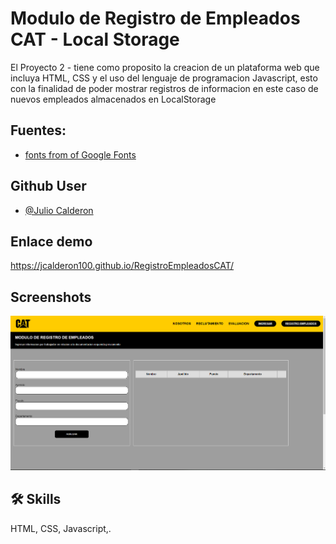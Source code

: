# Modulo de Registro de Empleados CAT - Local Storage

El Proyecto 2 - tiene como proposito la creacion de un plataforma web que incluya HTML, CSS y el uso del lenguaje de programacion Javascript, esto con la finalidad de poder mostrar registros de informacion en este caso de nuevos empleados almacenados en LocalStorage

## Fuentes:

 - [fonts from of Google Fonts](https://fonts.google.com/?query=RALE)
 


## Github User

- [@Julio Calderon](https://github.com/jcalderon100)


## Enlace demo

https://jcalderon100.github.io/RegistroEmpleadosCAT/



## Screenshots
![App Screenshot](https://github.com/jcalderon100/RegistroEmpleadosCAT/blob/main/imagenes/Screenshot%20Readme.png)


## 🛠 Skills
HTML, CSS, Javascript,.

